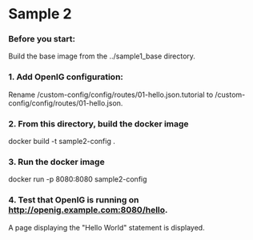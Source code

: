 # Sample 2 

### Before you start: 
Build the base image from the ../sample1_base directory.

### 1. Add OpenIG configuration:
Rename /custom-config/config/routes/01-hello.json.tutorial 
to     /custom-config/config/routes/01-hello.json.  
 
### 2. From this directory, build the docker image
docker build -t sample2-config .

### 3. Run the docker image
docker run -p 8080:8080 sample2-config

### 4. Test that OpenIG is running on http://openig.example.com:8080/hello. 
A page displaying the "Hello World" statement is displayed.
